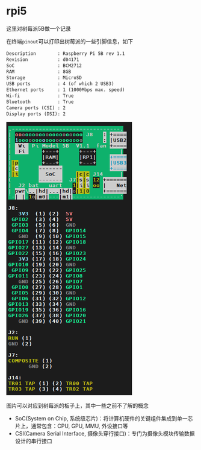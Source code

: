 # rpi5

这里对树莓派5B做一个记录

在终端`pinout`可以打印出树莓派的一些引脚信息，如下

```
Description        : Raspberry Pi 5B rev 1.1
Revision           : d04171
SoC                : BCM2712
RAM                : 8GB
Storage            : MicroSD
USB ports          : 4 (of which 2 USB3)
Ethernet ports     : 1 (1000Mbps max. speed)
Wi-fi              : True
Bluetooth          : True
Camera ports (CSI) : 2
Display ports (DSI): 2
```

![pinout](../images/pinout.png)

图片可以对应到树莓派的板子上，其中一些之前不了解的概念

- SoC(System on Chip, 系统级芯片)：将计算机硬件的关键组件集成到单一芯片上，通常包含：CPU, GPU, MMU, 外设接口等
- CSI(Camera Serial Interface, 摄像头穿行接口)：专门为摄像头模块传输数据设计的串行接口